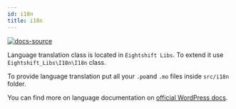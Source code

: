 ```yaml
---
id: i18n
title: i18n
---
```


[![docs-source](https://img.shields.io/badge/source-eigthshift--libs-blue?style=for-the-badge&logo=php&labelColor=2a2a2a)](https://github.com/uandhgroup/eightshift-libs/tree/v2.0.0/src/i18n)

Language translation class is located in `Eightshift Libs`. To extend it use `Eightshift_Libs\I18n\I18n` class.

To provide language translation put all your `.po`and `.mo` files inside `src/i18n` folder.

You can find more on language documentation on [official WordPress docs](https://developer.wordpress.org/reference/functions/load_theme_textdomain/).
